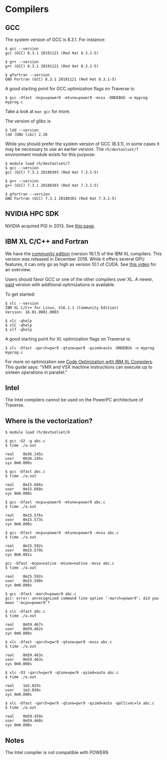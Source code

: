 # Compilers

## GCC

The system version of GCC is 8.3.1. For instance:

```
$ gcc --version
gcc (GCC) 8.3.1 20191121 (Red Hat 8.3.1-5)

$ g++ --version
g++ (GCC) 8.3.1 20191121 (Red Hat 8.3.1-5)

$ gfortran --version
GNU Fortran (GCC) 8.3.1 20191121 (Red Hat 8.3.1-5)
```

A good starting point for GCC optimization flags on Traverse is:

```
$ gcc -Ofast -mcpu=power9 -mtune=power9 -mvsx -DNDEBUG -o myprog myprog.c
```

Take a look at `man gcc` for more.


The version of glibc is

```
$ ldd --version
ldd (GNU libc) 2.28
```

While you should prefer the system version of GCC (8.3.1), in some cases it may be necessary to use an earlier version. The `rh/devtoolset/7` environment module exists for this purpose:

```
$ module load rh/devtoolset/7
$ gcc --version
gcc (GCC) 7.3.1 20180303 (Red Hat 7.3.1-5)

$ g++ --version
g++ (GCC) 7.3.1 20180303 (Red Hat 7.3.1-5)

$ gfortran --version
GNU Fortran (GCC) 7.3.1 20180303 (Red Hat 7.3.1-5)
```

## NVIDIA HPC SDK

NVIDIA acquired PGI in 2013. See [this page](https://developer.nvidia.com/hpc-sdk).


## IBM XL C/C++ and Fortran

We have the [community edition](https://www.ibm.com/us-en/marketplace/xl-cpp-linux-compiler-power) (version 16.1.1) of the IBM XL compilers. This version was released in December 2018. While it offers several GPU features, it can only go as high as version 10.1 of CUDA. See [this video](https://www.youtube.com/watch?v=p6-pfj3tCmY) for an overview.

Users should favor GCC or one of the other compilers over XL. A newer, [paid](https://www.ibm.com/us-en/marketplace/xl-cpp-linux-compiler-power/purchase) version with additional optimizations is available.

To get started:

```
$ xlc --version
IBM XL C/C++ for Linux, V16.1.1 (Community Edition)
Version: 16.01.0001.0003

$ xlc -qhelp
$ xlC -qhelp
$ xlf -qhelp
```

A good starting point for XL optimization flags on Traverse is:

```
$ xlc -Ofast -qarch=pwr9 -qtune=pwr9 -qsimd=auto -DNDEBUG -o myprog myprog.c
```

For more on optimization see [Code Optimization with IBM XL Compilers](https://www-01.ibm.com/support/docview.wss?uid=swg27005174&aid=1). This guide says: "VMX and VSX machine instructions can execute up to sixteen operations in parallel."

## Intel

The Intel compilers cannot be used on the PowerPC architecture of Traverse.

## Where is the vectorization?

```
$ module load rh/devtoolset/8

$ gcc -O2 -g abc.c 
$ time ./a.out 

real	0m36.145s
user	0m36.145s
sys	0m0.000s

$ gcc -Ofast abc.c 
$ time ./a.out 

real	0m15.666s
user	0m15.660s
sys	0m0.000s

$ gcc -Ofast -mcpu=power9 -mtune=power9 abc.c 
$ time ./a.out 

real	0m15.576s
user	0m15.573s
sys	0m0.000s

$ gcc -Ofast -mcpu=power9 -mtune=power9 -mvsx abc.c 
$ time ./a.out 

real	0m15.582s
user	0m15.579s
sys	0m0.001s

gcc -Ofast -mcpu=native -mtune=native -mvsx abc.c 
$ time ./a.out 

real	0m15.592s
user	0m15.590s
sys	0m0.000s

$ gcc -Ofast -march=power9 abc.c
gcc: error: unrecognized command line option ‘-march=power9’; did you mean ‘-mcpu=power9’?
```

```
$ xlc -Ofast abc.c 
$ time ./a.out

real	0m59.467s
user	0m59.462s
sys	0m0.000s

$ xlc -Ofast -qarch=pwr9 -qtune=pwr9 -mvsx abc.c 
$ time ./a.out

real	0m59.463s
user	0m59.463s
sys	0m0.000s

$ xlc -O3 -qarch=pwr9 -qtune=pwr9 -qsimd=auto abc.c
$ time ./a.out

real	1m3.029s
user	1m3.030s
sys	0m0.000s

$ xlc -Ofast -qarch=pwr9 -qtune=pwr9 -qsimd=auto -qaltivec=le abc.c
$ time ./a.out

real	0m59.459s
user	0m59.460s
sys	0m0.000s
```

## Notes

The Intel compiler is not compatible with POWER9.
